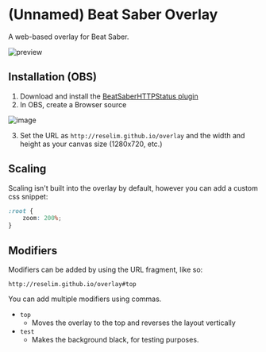 # (Unnamed) Beat Saber Overlay

A web-based overlay for Beat Saber.

![preview](https://i.imgur.com/hXM0BMZ.png)

## Installation (OBS)

1. Download and install the [BeatSaberHTTPStatus plugin](https://github.com/opl-/beatsaber-http-status)
2. In OBS, create a Browser source

![image](https://i.imgur.com/WyTjdtd.png)

3. Set the URL as `http://reselim.github.io/overlay` and the width and height as your canvas size (1280x720, etc.)

## Scaling

Scaling isn't built into the overlay by default, however you can add a custom css snippet:

```css
:root {
	zoom: 200%;
}
```

## Modifiers

Modifiers can be added by using the URL fragment, like so:

```
http://reselim.github.io/overlay#top
```

You can add multiple modifiers using commas.

- `top`
	* Moves the overlay to the top and reverses the layout vertically
- `test`
	* Makes the background black, for testing purposes.